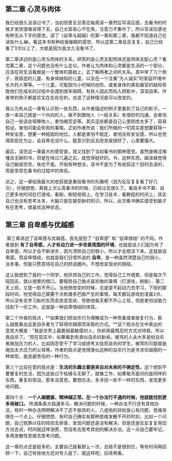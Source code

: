 ## 第二章 心灵与肉体

​		我已经很久没读过书了，当初信誓旦旦答应每周读一章然后写读后感，去看书的时候才发现很难读得下去，自己太容易心不在焉，注意力不集中了，所以写读后感也有种无从下手的感觉。读了《自卑与超越》的第一章和第二章，我都不知道自己在读些什么:joy:。看这本书有种给我催眠的感觉，所以这第二章反反复复，自己已经看了3次以上了，大抵是因为我太久没看书了。

​		第二章讲述的是心灵与肉体的关系，研究的是心灵支配肉体还是肉体支配心灵？看完第二章，这个问题也没有什么定论。作者认为肉体和心灵都是生活的一个部分，应该在将生活看做是一个整体的基础上，去了解两者之间的关系。其中举了几个例子，夜尿症的儿童、有身体缺陷的儿童，以及在一个注重“为人诚实”的家庭环境中长大的人等等。一个儿童，可能因为小时候的创伤，或者身体的某些器官的缺陷导致他们在成长的过程中会遇到很多阻碍，有些人因此而陷入阴影中，深深自卑。作者举的例子都是实实在在存在的，也说了这种情况是可以改变的。

​		我认为有从这一章有认识到一些东西，从作者描述的例子里看到了自己的影子。一直一来自己就是一个内向的人，做不到跟他人（一般关系）有很好的沟通，会害怕自己一些话会得罪他人，害怕被否定等。其实这些都是自己心里顾虑太多了，容易假设，害怕可能会失败的事情。正如作者所说：我们所做的一切其实是想要获得一种安全感，想要一种稳固的地位。人都是害怕不稳定，害怕没有安全感，所以也觉得到现在为止，会自卑也没什么，能意识到且去改变就很好了，心里要强大。

​		最后，读完这一章最大的感受是，我又找到了当初看书的那种感觉。虽然是晦涩难懂且无聊的书，但是在啃过几遍之后，就觉得挺好的。书，这种东西，越读越觉得自己脑袋空空，啥也不是。开始有种想法，读书不是为了有收获这个目的去读的，而是享受在看书的过程中的体验。

​		总之，这一章给我最大的收获就是重拾看书的乐趣吧（因为反反复复看了好几次），仔细想想，离我上次认真看书的时候，已经过去很久了。看技术书不算，自己更多地时间在打游戏，看剧，刷短视频上。在学习技术，看教程的时间上，其实自己也没有思考太多，大脑只是在接受新的知识。所以，此次看书确实感受到脑子有在思考，很喜欢这种状态。

## 第三章 自卑感与优越感

​		第三章讲述了自卑感与优越感。首先提到了 “自卑感” 和 “自卑情结” 的不同。作者提到 **有了自卑感，人才有动力进一步改善周围的环境**，也就是说人们因为有了自卑感，所以才会不断进步，因为清除自己的弱小，所以才会想活下来。这就是自卑感。而自卑情结，也就是我们日常所说的 **自卑**，是一种虽然清楚自己的弱小，没本事，但是只愿意待在自己的舒适圈内，不想改变现状的情结。

​		这让我想到了我的一个同学，他厌烦自己的工作，觉得自己工作很累，但是每次下班回去，就以很累的借口，要犒劳自己做点喜欢做的事情（打游戏，刷剧），第二天上班，又是一脸不开心。当他想改变的时候，总是提不起动力去学习，下班的那段时间，他觉得自己需要干点刺激多巴胺产生的事情，每天都玩游戏到凌晨2点，所以没有去学习新的东西去改变现状，导致他每天都不开心上班，但是害怕没能力找到下一份工作。这就是一种自卑情结的体现。

​			第二个作者的观点，**如果我们把自杀行为理解成为一种责备或者报复行为，那么就能看出这是自杀者为了获得优越感而采取的方式。**这个观点在文中表达的意思大概是：”我是世界上最脆弱最敏感的人，你却用最残忍的方式对待我，所以我自杀了。“而在现实中，如果看到有类似自杀的新闻，被骂的人永大多是给自杀者施加压力的人，比如因忍受不了学习成绩考太低而自杀的学生，被骂的可能就是施加太大压力的父母等。作者的观点是觉得类似这种的自杀行为是寻求优越感的一种体现，是逃避责任的一种行为。

​		第三个比较在意的观点是：**生活的乐趣主要是来自对未来的不确定性**。这个想到不要重复的生活，因为这些过于枯燥与无聊了。就像工作，如果每天面对的是同样的东西，重复的劳动，那多没意思。要想办法，多寻找一些不一样的东西，发现更多地问题。

​		第四个点：**一个人越健康，精神越正常。在一个办法行不通的时候，他就能找到更多突破口。** 所谓条条大路通多马，解决问题的时候，一种办法不行还有其他办法，有时一种办法明明解决不了还不放弃的人，八成他的目标放心有问题，思维局限在一个点上。仔细想想，有时自己确实有那种思维发散不开的时刻，比如一个问题，自己依靠以往的经验去排查，发现问题还是没有解决，但是还是反反复复用旧方法去试，时间就这样浪费，而没有去思考其他的解决办法。这一点自己要牢记，多用发散性思维去思考问题。

​		这一章的点还是挺多的，主要自己就看那么一次，总结不是很到位，等有时间再回顾一下。自己有些地方还对号入座了。就这样吧，后续再看。

